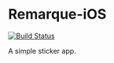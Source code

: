 Remarque-iOS
============

[![Build Status](https://travis-ci.org/TeaWhen/Remarque-iOS.png?branch=master)](https://travis-ci.org/TeaWhen/Remarque-iOS)

A simple sticker app.
